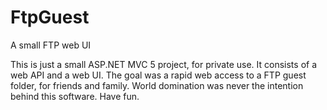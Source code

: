 # FtpGuest
A small FTP web UI

This is just a small ASP.NET MVC 5 project, for private use. It consists of a web API and a web UI. The goal was a rapid web access to a FTP guest folder, for friends and family. World domination was never the intention behind this software. Have fun.
